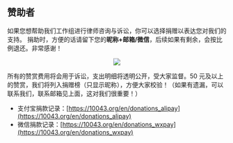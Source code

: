 ## 赞助者

如果您想帮助我们工作组进行律师咨询与诉讼，你可以选择捐赠以表达您对我们的支持。
捐助时，方便的话请留下您的**昵称+邮箱/微信**，后续如果有剩余，会按比例退还。非常感谢！

<p align="center">
    <img src="https://10043.org/assets/images/donations.png">
</p>

所有的赞赏费用将会用于诉讼，支出明细将透明公开，受大家监督。50 元及以上的赞赏，我们将列入捐赠榜（只显示昵称），方便大家校验！（如果有遗漏，可以联系我们，联系邮箱见上面，这对我们很重要！）

- 支付宝捐款记录：[https://10043.org/en/donations_alipay](https://10043.org/en/donations_alipay)
- 微信捐款记录：[https://10043.org/en/donations_wxpay](https://10043.org/en/donations_wxpay)